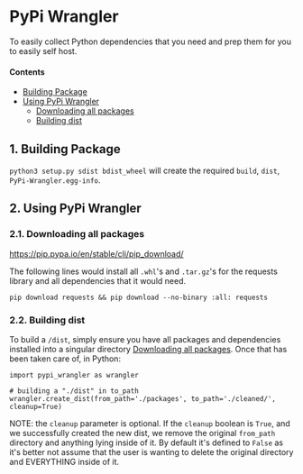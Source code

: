 # PyPi Wrangler

To easily collect Python dependencies that you need and prep them for you to easily self host.

#### Contents

- [Building Package](#1-building-package)
- [Using PyPi Wrangler](#2-using-pypi-wrangler)
    - [Downloading all packages](#21-downloading-all-packages)
    - [Building dist](#22-building-dist)

## 1. Building Package

`python3 setup.py sdist bdist_wheel` will create the required `build`, `dist`, `PyPi-Wrangler.egg-info`.

## 2. Using PyPi Wrangler

### 2.1. Downloading all packages

https://pip.pypa.io/en/stable/cli/pip_download/

The following lines would install all `.whl`'s and `.tar.gz`'s for the requests library and all dependencies that it would need.

`pip download requests && pip download --no-binary :all: requests`

### 2.2. Building dist

To build a `/dist`, simply ensure you have all packages and dependencies installed into a singular directory [Downloading all packages](#21-downloading-all-packages). Once that has been taken care of, in Python:

```
import pypi_wrangler as wrangler

# building a "./dist" in to_path
wrangler.create_dist(from_path='./packages', to_path='./cleaned/', cleanup=True)
```

NOTE: the `cleanup` parameter is optional. If the `cleanup` boolean is `True`, and we successfully created the new dist, we remove the original `from_path` directory and anything lying inside of it. By default it's defined to `False` as it's better not assume that the user is wanting to delete the original directory and EVERYTHING inside of it.